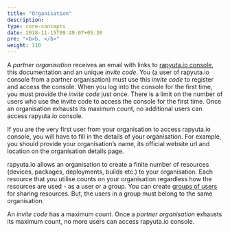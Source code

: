 ```yaml
---
title: "Organisation"
description:
type: core-concepts
date: 2018-11-15T09:49:07+05:30
pre: "<b>b. </b>"
weight: 110
---
```

A _partner organisation_ receives an email with links to [rapyuta.io console](https://closed-beta.rapyuta.io),
this documentation and an unique _invite code_. You (a user of rapyuta.io console from
a partner organisation) must use this _invite code_ to register and access the
console. When you log into the console for the first time, you must provide
the _invite code_ just once. There is a limit on the number of users who use
the invite code to access the console for the first time. Once an
organisation exhausts its maximum count, no additional users can access
rapyuta.io console.

If you are the very first user from your organisation to access rapyuta.io
console, you will have to fill in the details of your organisation. For example,
you should provide your organisation’s name, its official website url and
location on the organisation details page.

rapyuta.io allows an organisation to create a finite number of resources
(devices, packages, deployments, builds etc.) to your organisation. Each resource
that you utilise counts on your organisation regardless how the resources are
used -  as a user or a group. You can create [groups of users](../resource-user-group)
for sharing resources. But, the users in a group must belong to the same organisation.

An _invite code_ has a maximum count. Once a _partner organisation_ exhausts its
maximum count, no more users can access rapyuta.io console.
